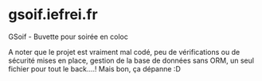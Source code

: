# gsoif.iefrei.fr
GSoif - Buvette pour soirée en coloc

A noter que le projet est vraiment mal codé, peu de vérifications ou de sécurité mises en place, gestion de la base de données sans ORM, un seul fichier pour tout le back....!
Mais bon, ça dépanne :D
